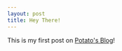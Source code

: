 ```yaml
---
layout: post
title: Hey There!
---
```


This is my first post on [Potato's Blog](http://t0nych3n.top)!
